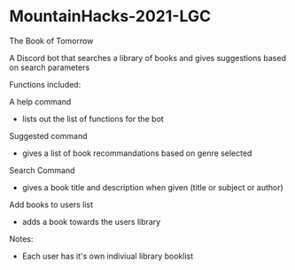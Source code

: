 # MountainHacks-2021-LGC

The Book of Tomorrow

A Discord bot that searches a library of books and gives suggestions based on search parameters

Functions included:

A help command 
 - lists out the list of functions for the bot 
 
Suggested command
 - gives a list of book recommandations based on genre selected 
 
Search Command 
 - gives a book title and description when given (title or subject or author) 
 
Add books to users list 
 - adds a book towards the users library 
 
 Notes:
 - Each user has it's own indiviual library booklist 
 
